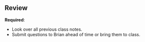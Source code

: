 Review
----

__Required__:

- Look over all previous class notes.
- Submit questions to Brian ahead of time or bring them to class.